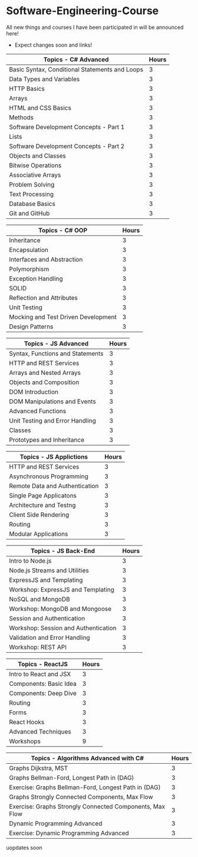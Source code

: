 # Software-Engineering-Course

All new things and courses I have been participated in will be announced here!

- Expect changes soon and links!

| Topics - C# Advanced | Hours |
| ------ | ------ |
| Basic Syntax, Conditional Statements and Loops | 3 |
| Data Types and Variables | 3 |
| HTTP Basics | 3 |
| Arrays | 3 |
| HTML and CSS Basics | 3 |
| Methods | 3 |
| Software Development Concepts - Part 1 | 3 |
| Lists | 3 |
| Software Development Concepts - Part 2 | 3 |
| Objects and Classes | 3 |
| Bitwise Operations | 3 |
| Associative Arrays | 3 |
| Problem Solving | 3 |
| Text Processing | 3 |
| Database Basics | 3 |
| Git and GitHub | 3 |

| Topics - C# OOP | Hours |
| ------ | ------ |
| Inheritance | 3 |
| Encapsulation | 3 |
| Interfaces and Abstraction | 3 |
| Polymorphism | 3 |
| Exception Handling | 3 |
| SOLID | 3 |
| Reflection and Attributes | 3 |
| Unit Testing | 3 |
| Mocking and Test Driven Development | 3 |
| Design Patterns | 3 |

| Topics - JS Advanced | Hours |
| ------ | ------ |
| Syntax, Functions and Statements | 3 |
| HTTP and REST Services | 3 |
| Arrays and Nested Arrays | 3 |
| Objects and Composition | 3 |
| DOM Introduction | 3 |
| DOM Manipulations and Events | 3 |
| Advanced Functions | 3 |
| Unit Testing and Error Handling | 3 |
| Classes | 3 |
| Prototypes and Inheritance | 3 |

| Topics - JS Applictions | Hours |
| ------ | ------ |
| HTTP and REST Services | 3 |
| Asynchronous Programming | 3 |
| Remote Data and Authentication | 3 |
| Single Page Applicatons | 3 |
| Architecture and Testng | 3 |
| Client Side Rendering | 3 |
| Routing | 3 |
| Modular Applications | 3 |

| Topics - JS Back-End | Hours |
| ------ | ------ |
| Intro to Node.js | 3 |
| Node.js Streams and Utilities | 3 |
| ExpressJS and Templating | 3 |
| Workshop: ExpressJS and Templating | 3 |
| NoSQL and MongoDB | 3 |
| Workshop: MongoDB and Mongoose | 3 |
| Session and Authentication | 3 |
| Workshop: Session and Authentication | 3 |
| Validation and Error Handling | 3 |
| Workshop: REST API | 3 |

| Topics - ReactJS | Hours |
| ------ | ------ |
| Intro to React and JSX | 3 |
| Components: Basic Idea | 3 |
| Components: Deep Dive | 3 |
| Routing | 3 |
| Forms | 3 |
| React Hooks | 3 |
| Advanced Techniques | 3 |
| Workshops | 9 |

| Topics - Algorithms Advanced with C# | Hours |
| ------ | ------ |
| Graphs Dijkstra, MST | 3 |
| Graphs Bellman-Ford, Longest Path in (DAG) | 3 |
| Exercise: Graphs Bellman-Ford, Longest Path in (DAG) | 3 |
| Graphs Strongly Connected Components, Max Flow | 3 |
| Exercise: Graphs Strongly Connected Components, Max Flow | 3 |
| Dynamic Programming Advanced | 3 |
| Exercise: Dynamic Programming Advanced | 3 |

uopdates soon
